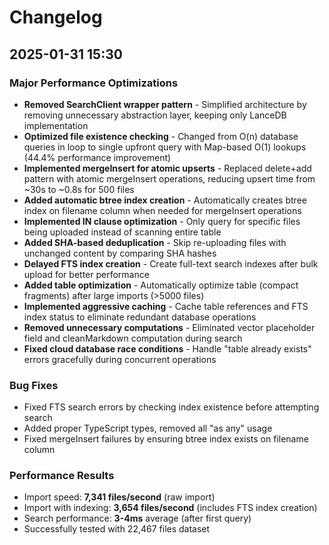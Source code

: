 # Changelog

## 2025-01-31 15:30

### Major Performance Optimizations

- **Removed SearchClient wrapper pattern** - Simplified architecture by removing unnecessary abstraction layer, keeping only LanceDB implementation
- **Optimized file existence checking** - Changed from O(n) database queries in loop to single upfront query with Map-based O(1) lookups (44.4% performance improvement)
- **Implemented mergeInsert for atomic upserts** - Replaced delete+add pattern with atomic mergeInsert operations, reducing upsert time from ~30s to ~0.8s for 500 files
- **Added automatic btree index creation** - Automatically creates btree index on filename column when needed for mergeInsert operations
- **Implemented IN clause optimization** - Only query for specific files being uploaded instead of scanning entire table
- **Added SHA-based deduplication** - Skip re-uploading files with unchanged content by comparing SHA hashes
- **Delayed FTS index creation** - Create full-text search indexes after bulk upload for better performance
- **Added table optimization** - Automatically optimize table (compact fragments) after large imports (>5000 files)
- **Implemented aggressive caching** - Cache table references and FTS index status to eliminate redundant database operations
- **Removed unnecessary computations** - Eliminated vector placeholder field and cleanMarkdown computation during search
- **Fixed cloud database race conditions** - Handle "table already exists" errors gracefully during concurrent operations

### Bug Fixes

- Fixed FTS search errors by checking index existence before attempting search
- Added proper TypeScript types, removed all "as any" usage
- Fixed mergeInsert failures by ensuring btree index exists on filename column

### Performance Results

- Import speed: **7,341 files/second** (raw import)
- Import with indexing: **3,654 files/second** (includes FTS index creation)
- Search performance: **3-4ms** average (after first query)
- Successfully tested with 22,467 files dataset